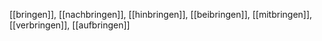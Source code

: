 [[bringen]], [[nachbringen]], [[hinbringen]], [[beibringen]], [[mitbringen]], [[verbringen]], [[aufbringen]]